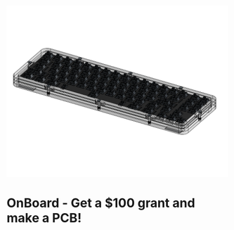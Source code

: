 ![Keyboard Render](https://github.com/CloudCake8/OnBoard/blob/main/Keyboard.png)

# OnBoard - Get a $100 grant and make a PCB!
